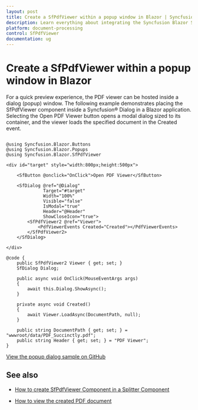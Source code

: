 ```yaml
---
layout: post
title: Create a SfPdfViewer within a popup window in Blazor | Syncfusion
description: Learn everything about integrating the Syncfusion Blazor SfPdfViewer component within a popup window.
platform: document-processing
control: SfPdfViewer
documentation: ug
---
```


# Create a SfPdfViewer within a popup window in Blazor

For a quick preview experience, the PDF viewer can be hosted inside a dialog (popup) window. The following example demonstrates placing the SfPdfViewer component inside a Syncfusion&reg; Dialog in a Blazor application. Selecting the Open PDF Viewer button opens a modal dialog sized to its container, and the viewer loads the specified document in the Created event.

```cshtml

@using Syncfusion.Blazor.Buttons
@using Syncfusion.Blazor.Popups
@using Syncfusion.Blazor.SfPdfViewer

<div id="target" style="width:800px;height:500px">

    <SfButton @onclick="OnClick">Open PDF Viewer</SfButton>

    <SfDialog @ref="@Dialog"
              Target="#target"
              Width="100%"
              Visible="false"
              IsModal="true"
              Header="@Header"
              ShowCloseIcon="true">
        <SfPdfViewer2 @ref="Viewer">
            <PdfViewerEvents Created="Created"></PdfViewerEvents>
        </SfPdfViewer2>
    </SfDialog>

</div>

@code {
    public SfPdfViewer2 Viewer { get; set; }
    SfDialog Dialog;

    public async void OnClick(MouseEventArgs args)
    {
        await this.Dialog.ShowAsync();
    }

    private async void Created()
    {
        await Viewer.LoadAsync(DocumentPath, null);
    }

    public string DocumentPath { get; set; } = "wwwroot/data/PDF_Succinctly.pdf";
    public string Header { get; set; } = "PDF Viewer";
}

```

[View the popup dialog sample on GitHub](https://github.com/SyncfusionExamples/blazor-pdf-viewer-examples/tree/master/Common/PdfViewer%20in%20Popup%20window)

## See also

* [How to create SfPdfViewer Component in a Splitter Component](./how-to-create-sfpdfviewer-in-a-splitter-component)

* [How to view the created PDF document](./how-to-create-sfpdfviewer)